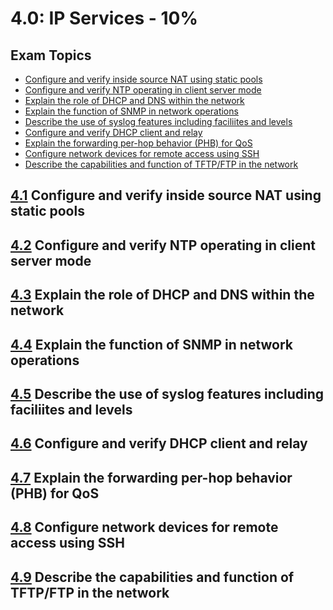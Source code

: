 # 4.0: IP Services - 10%

## Exam Topics
* [Configure and verify inside source NAT using static pools][4.1]
* [Configure and verify NTP operating in client server mode][4.2]
* [Explain the role of DHCP and DNS within the network][4.3]
* [Explain the function of SNMP in network operations][4.4]
* [Describe the use of syslog features including faciliites and levels][4.5]
* [Configure and verify DHCP client and relay][4.6]
* [Explain the forwarding per-hop behavior (PHB) for QoS][4.7]
* [Configure network devices for remote access using SSH][4.9]
* [Describe the capabilities and function of TFTP/FTP in the network][4.9]

<!-- section 4.1 -->
## [4.1] Configure and verify inside source NAT using static pools

<!-- section 4.2 -->
## [4.2] Configure and verify NTP operating in client server mode

<!-- section 4.3 -->
## [4.3] Explain the role of DHCP and DNS within the network

<!-- section 4.4 -->
## [4.4] Explain the function of SNMP in network operations

<!-- section 4.5 -->
## [4.5] Describe the use of syslog features including faciliites and levels 

<!-- section 4.6 -->
## [4.6] Configure and verify DHCP client and relay

<!-- section 4.7 -->
## [4.7] Explain the forwarding per-hop behavior (PHB) for QoS

<!-- section 4.8 -->
## [4.8] Configure network devices for remote access using SSH

<!-- section 4.9 -->
## [4.9] Describe the capabilities and function of TFTP/FTP in the network

<!-- Links for ToC --> 
[4.1]: #41-configure-and-verify-inside-source-nat-using-static-pools
[4.2]: #42-configure-and-verify-ntp-operating-in-client-server-mode
[4.3]: #43-explain-the-role-of-dhcp-and-dns-within-the-network
[4.4]: #44-explain-the-function-of-snmp-in-network-operations
[4.5]: #45-describe-the-use-of-syslog-features-including-faciliites-and-levels
[4.6]: #46-configure-and-verify-dhcp-client-and-relay
[4.7]: #47-explain-the-forwarding-per-hop-behavior-phb-for-qos
[4.8]: #48-configure-network-devices-for-remote-access-using-ssh
[4.9]: #49-describe-the-capabilities-and-function-of-tftpftp-in-the-network
